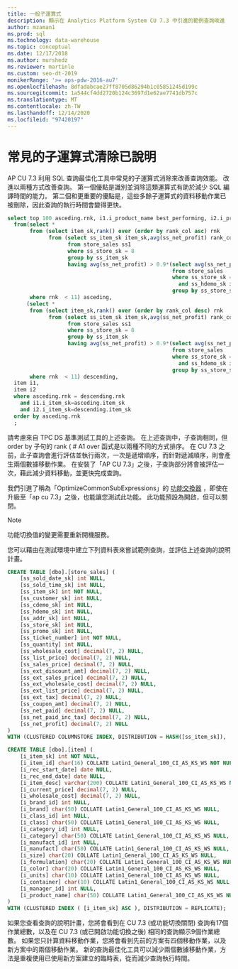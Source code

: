```yaml
---
title: 一般子運算式
description: 顯示在 Analytics Platform System CU 7.3 中引進的範例查詢改進
author: mzaman1
ms.prod: sql
ms.technology: data-warehouse
ms.topic: conceptual
ms.date: 12/17/2018
ms.author: murshedz
ms.reviewer: martinle
ms.custom: seo-dt-2019
monikerRange: '>= aps-pdw-2016-au7'
ms.openlocfilehash: 8dfadabcae27ff8705d86294b1c05851245d199c
ms.sourcegitcommit: 1a544cf4dd2720b124c3697d1e62ae7741db757c
ms.translationtype: MT
ms.contentlocale: zh-TW
ms.lasthandoff: 12/14/2020
ms.locfileid: "97420197"
---
```

# <a name="common-subexpression-elimination-explained"></a>常見的子運算式清除已說明

AP CU 7.3 利用 SQL 查詢最佳化工具中常見的子運算式消除來改善查詢效能。 改進以兩種方式改善查詢。 第一個優點是識別並消除這類運算式有助於減少 SQL 編譯時間的能力。 第二個和更重要的優點是，這些多餘子運算式的資料移動作業已被刪除，因此查詢的執行時間會變得更快。

```sql
select top 100 asceding.rnk, i1.i_product_name best_performing, i2.i_product_name worst_performing
  from(select *
       from (select item_sk,rank() over (order by rank_col asc) rnk
             from (select ss_item_sk item_sk,avg(ss_net_profit) rank_col
                   from store_sales ss1
                   where ss_store_sk = 8
                   group by ss_item_sk
                   having avg(ss_net_profit) > 0.9*(select avg(ss_net_profit) rank_col
                                                    from store_sales
                                                    where ss_store_sk = 8
                                                      and ss_hdemo_sk is null
                                                    group by ss_store_sk))V1)V11
       where rnk  < 11) asceding,
      (select *
       from (select item_sk,rank() over (order by rank_col desc) rnk
             from (select ss_item_sk item_sk,avg(ss_net_profit) rank_col
                   from store_sales ss1
                   where ss_store_sk = 8
                   group by ss_item_sk
                   having avg(ss_net_profit) > 0.9*(select avg(ss_net_profit) rank_col
                                                    from store_sales
                                                    where ss_store_sk = 8
                                                      and ss_hdemo_sk is null
                                                    group by ss_store_sk))V2)V21
       where rnk  < 11) descending,
  item i1,
  item i2
  where asceding.rnk = descending.rnk
    and i1.i_item_sk=asceding.item_sk
    and i2.i_item_sk=descending.item_sk
  order by asceding.rnk
  ;
```
請考慮來自 TPC DS 基準測試工具的上述查詢。  在上述查詢中，子查詢相同，但 order by 子句的 rank ( # A1 over 函式是以兩種不同的方式排序。 在 CU 7.3 之前，此子查詢會進行評估並執行兩次，一次是遞增順序，而針對遞減順序，則會產生兩個數據移動作業。 在安裝了「AP CU 7.3」之後，子查詢部分將會被評估一次，藉此減少資料移動，並更快完成查詢。

我們引進了稱為「OptimizeCommonSubExpressions」的 [功能交換器](appliance-feature-switch.md) ，即使在升級至「ap cu 7.3」之後，也能讓您測試此功能。 此功能預設為開啟，但可以關閉。 

> [!NOTE] 
> 功能切換值的變更需要重新開機服務。

您可以藉由在測試環境中建立下列資料表來嘗試範例查詢，並評估上述查詢的說明計畫。 

```sql
CREATE TABLE [dbo].[store_sales] (
    [ss_sold_date_sk] int NULL, 
    [ss_sold_time_sk] int NULL, 
    [ss_item_sk] int NOT NULL, 
    [ss_customer_sk] int NULL, 
    [ss_cdemo_sk] int NULL, 
    [ss_hdemo_sk] int NULL, 
    [ss_addr_sk] int NULL, 
    [ss_store_sk] int NULL, 
    [ss_promo_sk] int NULL, 
    [ss_ticket_number] int NOT NULL, 
    [ss_quantity] int NULL, 
    [ss_wholesale_cost] decimal(7, 2) NULL, 
    [ss_list_price] decimal(7, 2) NULL, 
    [ss_sales_price] decimal(7, 2) NULL, 
    [ss_ext_discount_amt] decimal(7, 2) NULL, 
    [ss_ext_sales_price] decimal(7, 2) NULL, 
    [ss_ext_wholesale_cost] decimal(7, 2) NULL, 
    [ss_ext_list_price] decimal(7, 2) NULL, 
    [ss_ext_tax] decimal(7, 2) NULL, 
    [ss_coupon_amt] decimal(7, 2) NULL, 
    [ss_net_paid] decimal(7, 2) NULL, 
    [ss_net_paid_inc_tax] decimal(7, 2) NULL, 
    [ss_net_profit] decimal(7, 2) NULL
)
WITH (CLUSTERED COLUMNSTORE INDEX, DISTRIBUTION = HASH([ss_item_sk]),  PARTITION ([ss_sold_date_sk] RANGE RIGHT FOR VALUES (2450815, 2451180, 2451545, 2451911, 2452276, 2452641, 2453006)));

CREATE TABLE [dbo].[item] (
    [i_item_sk] int NOT NULL, 
    [i_item_id] char(16) COLLATE Latin1_General_100_CI_AS_KS_WS NOT NULL, 
    [i_rec_start_date] date NULL, 
    [i_rec_end_date] date NULL, 
    [i_item_desc] varchar(200) COLLATE Latin1_General_100_CI_AS_KS_WS NULL, 
    [i_current_price] decimal(7, 2) NULL, 
    [i_wholesale_cost] decimal(7, 2) NULL, 
    [i_brand_id] int NULL, 
    [i_brand] char(50) COLLATE Latin1_General_100_CI_AS_KS_WS NULL, 
    [i_class_id] int NULL, 
    [i_class] char(50) COLLATE Latin1_General_100_CI_AS_KS_WS NULL, 
    [i_category_id] int NULL, 
    [i_category] char(50) COLLATE Latin1_General_100_CI_AS_KS_WS NULL, 
    [i_manufact_id] int NULL, 
    [i_manufact] char(50) COLLATE Latin1_General_100_CI_AS_KS_WS NULL, 
    [i_size] char(20) COLLATE Latin1_General_100_CI_AS_KS_WS NULL, 
    [i_formulation] char(20) COLLATE Latin1_General_100_CI_AS_KS_WS NULL, 
    [i_color] char(20) COLLATE Latin1_General_100_CI_AS_KS_WS NULL, 
    [i_units] char(10) COLLATE Latin1_General_100_CI_AS_KS_WS NULL, 
    [i_container] char(10) COLLATE Latin1_General_100_CI_AS_KS_WS NULL, 
    [i_manager_id] int NULL, 
    [i_product_name] char(50) COLLATE Latin1_General_100_CI_AS_KS_WS NULL
)
WITH (CLUSTERED INDEX ( [i_item_sk] ASC ), DISTRIBUTION = REPLICATE);
```
如果您查看查詢的說明計畫，您將會看到在 CU 7.3 (或功能切換關閉) 查詢有17個作業總數，以及在 CU 7.3 (或已開啟功能切換之後) 相同的查詢顯示9個作業總數。 如果您只計算資料移動作業，您將會看到先前的方案有四個移動作業，以及新方案中的兩個移動作業。 新的查詢最佳化工具可以減少兩個數據移動作業，方法是重複使用已使用新方案建立的臨時表，從而減少查詢執行時間。 


